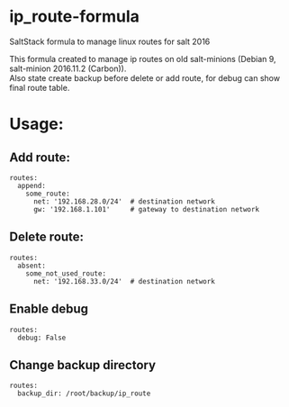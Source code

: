 # ip_route-formula
SaltStack formula to manage linux routes for salt 2016

This formula created to manage ip routes on old salt-minions (Debian 9, salt-minion 2016.11.2 (Carbon)).   
Also state create backup before delete or add route, for debug can show final route table.


# Usage:

## Add route:

```
routes:
  append:
    some_route:
      net: '192.168.28.0/24'  # destination network
      gw: '192.168.1.101'     # gateway to destination network
```

## Delete route:

```
routes:
  absent:
    some_not_used_route:
      net: '192.168.33.0/24'  # destination network
```

## Enable debug

```
routes:
  debug: False
```

## Change backup directory

```
routes:
  backup_dir: /root/backup/ip_route
```




